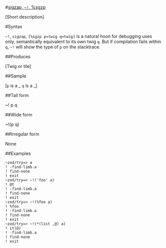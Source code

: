 #[sigzap, `~!`, %sgzp](#sgzp)

[Short description]

#Syntax

`~!`, `sigzap`, `[%sgzp p=twig q=twig]` is a natural hoon for 
debugging uses only, semantically equivalent to its own twig `q`.
But if compilation fails within `q`, `~!` will show the type of
`p` on the stacktrace.

##Produces

[Twig or tile]

##Sample

[`p` is a _
`q` is a _]

##Tall form

~!  p
        q

##Wide form

~!(p q)

##Irregular form

None

##Examples

    ~zod/try=> a
    ! -find-limb.a
    ! find-none
    ! exit
    ~zod/try=> ~!('foo' a)
    ! @t
    ! -find-limb.a
    ! find-none
    ! exit
    ~zod/try=> ~!(%foo a)
    ! %foo
    ! -find-limb.a
    ! find-none
    ! exit
    ~zod/try=> ~!(*(list ,@) a)
    ! it(@)
    ! -find-limb.a
    ! find-none
    ! exit
